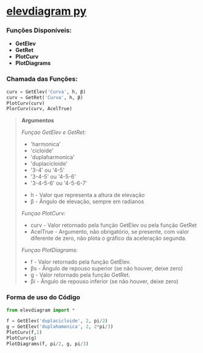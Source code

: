 # [elevdiagram py](https://github.com/Mecanismos-UFPE/Python-Cames/blob/d0a6fe4e0e1c62cb841fde6c5e7e90c90020dd01/elevdiagram.py)

### **Funções Disponíveis:**
* **GetElev**
* **GetRet**
* **PlotCurv**
* **PlotDiagrams**

 ### Chamada das Funções:

~~~python
curv = GetElev('Curva', h, β)
curv = GetRet('Curva', h, β)
PlotCurv(curv)
PlorCurv(curv, AcelTrue)
~~~

>
> **Argumentos**
>
> *Funçao GetElev e GetRet:*
> 
> * 'harmonica'
> * 'cicloide'
> * 'duplaharmonica'
> * 'duplacicloide'
> * '3-4' ou '4-5'
> * '3-4-5' ou '4-5-6'
> * '3-4-5-6' ou '4-5-6-7'
>
> - h - Valor que representa a altura de elevação
> - β - Ângulo de elevação, sempre em radianos
> 
>
> *Funçao PlotCurv:*
>
> - curv     - Valor retornado pela função GetElev ou pela função GetRet
> - AcelTrue - Argumento, não obrigatório, se presente, com valor
>            diferente de zero, não plota o gráfico da aceleração segunda.
>
> *Funçao PlotDiagrams:*
>
> - f  - Valor retornado pela função GetElev.
> - βs - Ângulo de repouso superior (se não houver, deixe zero)
> - g  - Valor retornado pela função GetRet.
> - βi - Ângulo de repouso inferior (se não houver, deixe zero)

### Forma de uso do Código
~~~python
from elevdiagram import *

f = GetElev('duplacicloide', 2, pi/2)
g = GetElev('duplahamonica', 2, 2*pi/3)
PlotCurv(f,1)
PlotCurv(g)
PlotDiagrams(f, pi/2, g, pi/3)
~~~

